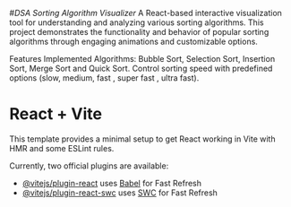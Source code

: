 #*DSA Sorting Algorithm Visualizer*
A React-based interactive visualization tool for understanding and analyzing various sorting algorithms. This project demonstrates the functionality and behavior of popular sorting algorithms through engaging animations and customizable options.

Features
Implemented Algorithms: Bubble Sort, Selection Sort, Insertion Sort, Merge Sort and Quick Sort.
Control sorting speed with predefined options (slow, medium, fast , super fast , ultra fast).


# React + Vite

This template provides a minimal setup to get React working in Vite with HMR and some ESLint rules.

Currently, two official plugins are available:

- [@vitejs/plugin-react](https://github.com/vitejs/vite-plugin-react/blob/main/packages/plugin-react/README.md) uses [Babel](https://babeljs.io/) for Fast Refresh
- [@vitejs/plugin-react-swc](https://github.com/vitejs/vite-plugin-react-swc) uses [SWC](https://swc.rs/) for Fast Refresh
